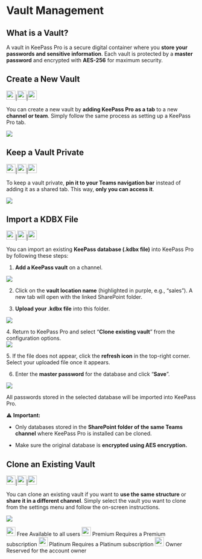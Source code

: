 # Vault Management

## What is a Vault?

A vault in KeePass Pro is a secure digital container where you <b>store your passwords and sensitive information</b>. Each vault is protected by a <b>master password</b> and encrypted with <b>AES-256</b> for maximum security.
## Create a New Vault
 <img src="/assets/img/teams-pro/keepass-pro/free-crown.svg" width="24" height="24">|<img src="/assets/img/teams-pro/keepass-pro/premium-crown.svg" width="24" height="24">|<img src="/assets/img/teams-pro/keepass-pro/platinum-crown.svg" width="24" height="24">

You can create a new vault by <b>adding KeePass Pro as a tab</b> to a new <b>channel or team</b>. Simply follow the same process as setting up a KeePass Pro tab.
<div class="intercom-container"><img src="/assets/img/teams-pro/keepass-pro/section-keepass_new-vault.png"></div><p class="no-margin"></p>

## Keep a Vault Private
 <img src="/assets/img/teams-pro/keepass-pro/free-crown.svg" width="24" height="24">|<img src="/assets/img/teams-pro/keepass-pro/premium-crown.svg" width="24" height="24">|<img src="/assets/img/teams-pro/keepass-pro/platinum-crown.svg" width="24" height="24">

To keep a vault private, <b>pin it to your Teams navigation bar</b> instead of adding it as a shared tab. This way, <b>only you can access it</b>.
<div class="intercom-container"><img src="/assets/img/teams-pro/keepass-pro/section-keepass_private-vault.png"></div><p class="no-margin"></p>

## Import a KDBX File
 <img src="/assets/img/teams-pro/keepass-pro/free-crown.svg" width="24" height="24">|<img src="/assets/img/teams-pro/keepass-pro/premium-crown.svg" width="24" height="24">|<img src="/assets/img/teams-pro/keepass-pro/platinum-crown.svg" width="24" height="24">

You can import an existing <b>KeePass database (.kdbx file)</b> into KeePass Pro by following these steps:

1. <b>Add a KeePass vault</b> on a channel.
<div class="intercom-container"><img src="/assets/img/teams-pro/keepass-pro/section-keepass_import-vault.png"></div><p class="no-margin"></p>

2. Click on the <b>vault location name</b> (highlighted in purple, e.g., “sales”). A new tab will open with the linked SharePoint folder.

3. <b>Upload your .kdbx file</b> into this folder.
<div class="intercom-container"><img src="/assets/img/teams-pro/keepass-pro/section-keepass_import-vault1.png"></div><p class="no-margin"></p>
4. Return to KeePass Pro and select “<b>Clone existing vault</b>” from the configuration options.
<div class="intercom-container"><img src="/assets/img/teams-pro/keepass-pro/section-keepass_import-vault2.png"></div><p class="no-margin"></p>
5. If the file does not appear, click the <b>refresh icon</b> in the top-right corner. Select your uploaded file once it appears.

6. Enter the <b>master password</b> for the database and click “<b>Save</b>”.
<div class="intercom-container"><img src="/assets/img/teams-pro/keepass-pro/section-keepass_import-vault3.png"></div><p class="no-margin"></p>
All passwords stored in the selected database will be imported into KeePass Pro.

⚠️ <b>Important:</b>

* Only databases stored in the <b>SharePoint folder of the same Teams channel</b> where KeePass Pro is installed can be cloned.

* Make sure the original database is <b>encrypted using AES encryption.</b>

## Clone an Existing Vault
 <img src="/assets/img/teams-pro/keepass-pro/free-crown.svg" width="24" height="24">|<img src="/assets/img/teams-pro/keepass-pro/premium-crown.svg" width="24" height="24">|<img src="/assets/img/teams-pro/keepass-pro/platinum-crown.svg" width="24" height="24">

You can clone an existing vault if you want to <b>use the same structure</b> or <b>share it in a different channel</b>. Simply select the vault you want to clone from the settings menu and follow the on-screen instructions.
<div class="intercom-container"><img src="/assets/img/teams-pro/keepass-pro/section-keepass_clone-vault.png"></div><p class="no-margin"></p>

 <tr>
      <td><img src="/assets/img/teams-pro/keepass-pro/free-crown.svg" width="24" height="24"></td>
      <td>Free</td>
      <td>Available to all users</td>
    </tr>
    <tr>
      <td><img src="/assets/img/teams-pro/keepass-pro/premium-crown.svg" width="24" height="24"></td>
      <td>Premium</td>
      <td>Requires a Premium subscription</td>
    </tr>
    <tr>
      <td><img src="/assets/img/teams-pro/keepass-pro/platinum-crown.svg" width="24" height="24"></td>
      <td>Platinum</td>
      <td>Requires a Platinum subscription</td>
    </tr>
    <tr>
      <td><img src="/assets/img/teams-pro/keepass-pro/owner-crown.svg" width="24" height="24"></td></td>
      <td>Owner</td>
      <td>Reserved for the account owner</td>
    </tr>
<Intercom />
<Hubspot />
<Clarity />
<GoogleAnalytics />

